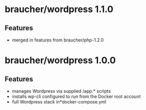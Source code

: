 # braucher/wordpress 1.1.0
## Features
* merged in features from braucher/php-1.2.0

# braucher/wordpress 1.0.0

## Features
* manages Wordpress via supplied /app.* scripts
* installs wp-cli configured to run from the Docker root account
* full Wordpress stack in*docker-compose.yml
